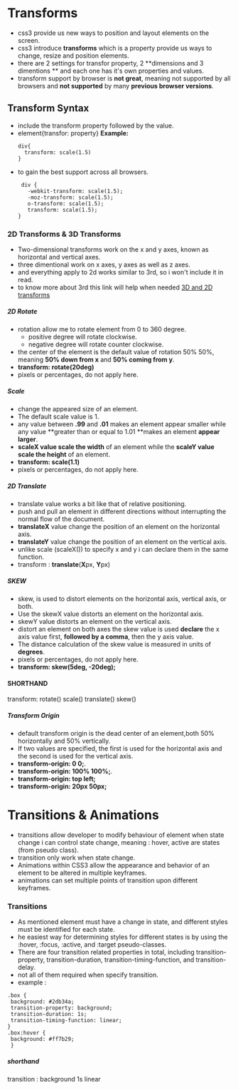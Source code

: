 # Transforms
  * css3 provide us new ways to position and layout elements on the screen.
  * css3 introduce **transforms** which is a property provide us ways to change, resize and position elements.
  * there are 2 settings for transfor property, 2 **dimensions and 3 dimentions ** and each one has it's own properties and values.
  * transform support by browser is **not great**, meaning not supported by all browsers and **not supported** by many **previous browser versions**.


## Transform Syntax
  * include the transform property followed by the value.
  * element{transfor: property}
    **Example:** 
    ```
    div{
      transform: scale(1.5)
    }
    ```
  *  to gain the best support across all browsers.
     ```
      div {
        -webkit-transform: scale(1.5);
        -moz-transform: scale(1.5);
        o-transform: scale(1.5);
        transform: scale(1.5);
     } 
     ```
   
### 2D Transforms & 3D Transforms
 * Two-dimensional transforms work on the x and y axes, known as horizontal and vertical axes.
* three dimentional work on x axes, y axes as well as z axes.
* and everything apply to 2d works similar to 3rd, so i won't include it in read.
* to know more about 3rd this link will help when needed [3D and 2D transforms](https://learn.shayhowe.com/advanced-html-css/css-transforms/)
##### 2D Rotate
* rotation allow me to rotate element from 0 to 360 degree.
   * positive degree will rotate clockwise.
   * negative degree will rotate counter clockwise.
* the center of the element is the default value of rotation 50% 50%, meaning **50% down from x** and **50% coming from y**.
* **transform: rotate(20deg)**
* pixels or percentages, do not apply here.
##### Scale
  * change the appeared size of an element. 
  * The default scale value is 1.
  *  any value between **.99** and **.01** makes an element appear smaller while any value **greater than or equal to 1.01 **makes an element **appear larger**.
  *   **scaleX value scale the width** of an element while the **scaleY value scale the height** of an element.
  * **transform: scale(1.1)**
  * pixels or percentages, do not apply here.
  

##### 2D Translate
  *  translate value works a bit like that of relative positioning.
  * push and pull an element in different directions without interrupting the normal flow of the document.
  * **translateX** value change the position of an element on the horizontal axis.
  * **translateY** value change the position of an element on the vertical axis.
  * unlike scale (scaleX()) to specify x and y i can declare them in the same function.
  * transform : **translate**(**X**px, **Y**px)


##### SKEW
  * skew, is used to distort elements on the horizontal axis, vertical axis, or both.
  * Use the skewX value distorts an element on the horizontal axis.
  * skewY value distorts an element on the vertical axis.
  * distort an element on both axes the skew value is used **declare** the x axis value first, **followed by a comma**, then the y axis value.
  * The distance calculation of the skew value is measured in units of **degrees**.
  * pixels or percentages, do not apply here.
  * **transform: skew(5deg, -20deg);**

#### SHORTHAND
transform: rotate() scale() translate() skew()

##### Transform Origin
   * default transform origin is the dead center of an element,both 50% horizontally and 50% vertically.
   * If two values are specified, the first is used for the horizontal axis and the second is used for the vertical axis.
   * **transform-origin: 0 0;**.
   * **transform-origin: 100% 100%;**.
   * **transform-origin: top left;**
   * **transform-origin: 20px 50px;**

# Transitions & Animations
  * transitions allow developer to modify behaviour of element when state change i can control state change, meaning : hover, active are states (from pseudo class).
  * transition only work when state change.
  * Animations within CSS3 allow the appearance and behavior of an element to be altered in multiple keyframes.
  * animations can set multiple points of transition upon different keyframes.

### Transitions
 * As mentioned element must have a change in state, and different styles must be identified for each state.
 * he easiest way for determining styles for different states is by using the :hover, :focus, :active, and :target pseudo-classes.
 * There are four transition related properties in total, including transition-property, transition-duration, transition-timing-function, and transition-delay.
 * not all of them required when specify transition.
 * example : 
 ```
 .box {
  background: #2db34a;
  transition-property: background;
  transition-duration: 1s;
  transition-timing-function: linear;
}
.box:hover {
  background: #ff7b29;
  } 
  ```

##### shorthand
 transition : background 1s linear 
